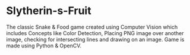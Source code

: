 # Slytherin-s-Fruit
The classic Snake &amp; Food game created using Computer Vision which includes Concepts like Color Detection, Placing PNG image over another image, checking for intersecting lines and drawing on an image. Game is made using Python &amp; OpenCV.
